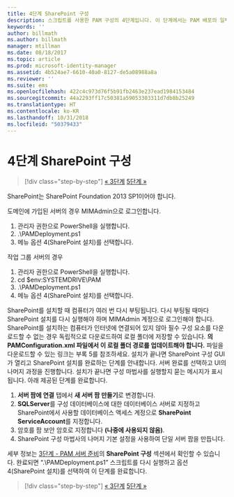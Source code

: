 ```yaml
---
title: 4단계 SharePoint 구성
description: 스크립트를 사용한 PAM 구성의 4단계입니다. 이 단계에서는 PAM 배포의 일부로 사용할 수 있도록 SharePoint를 구성합니다.
keywords: ''
author: billmath
ms.author: billmath
manager: mtillman
ms.date: 08/18/2017
ms.topic: article
ms.prod: microsoft-identity-manager
ms.assetid: 4b524ae7-6610-40a0-8127-de5a08988a8a
ms.reviewer: ''
ms.suite: ems
ms.openlocfilehash: 422c4c973d76f5b91fb2463e237ead1984153484
ms.sourcegitcommit: 44a2293ff17c50381a59053303311d7db8b25249
ms.translationtype: HT
ms.contentlocale: ko-KR
ms.lasthandoff: 10/31/2018
ms.locfileid: "50379433"
---
```

# <a name="step-4-configuring-sharepoint"></a>4단계 SharePoint 구성

> [!div class="step-by-step"]
> [« 3단계](sp1-step3-installing-configuring-sql.md)
> [5단계 »](sp1-step5-configuring-pam.md)

SharePoint는 SharePoint Foundation 2013 SP1이어야 합니다.

도메인에 가입된 서버의 경우 MIMAdmin으로 로그인합니다.

1. 관리자 권한으로 PowerShell을 실행합니다.
2.  .\PAMDeployment.ps1
3.  메뉴 옵션 4(SharePoint 설치)를 선택합니다.


작업 그룹 서버의 경우

1. 관리자 권한으로 PowerShell을 실행합니다.
2.  cd $env:SYSTEMDRIVE\PAM
3.  .\PAMDeployment.ps1
4. 메뉴 옵션 4(SharePoint 설치)를 선택합니다.

SharePoint를 설치할 때 컴퓨터가 여러 번 다시 부팅됩니다. 다시 부팅될 때마다 SharePoint 설치를 다시 실행해야 하며 MIMAdmin 계정으로 로그인해야 합니다.
SharePoint를 설치하는 컴퓨터가 인터넷에 연결되어 있지 않아 필수 구성 요소를 다운로드할 수 없는 경우 독립적으로 다운로드하여 로컬 폴더에 저장할 수 있습니다. **<PrerequisitesBinaryLocation/>의 PAMConfiguration.xml 파일에서 이 로컬 폴더 경로를 업데이트해야 합니다.** 파일을 다운로드할 수 있는 링크는 부록 5를 참조하세요.
설치가 끝나면 SharePoint 구성 GUI가 열리고 SharePoint 설치를 완료하는 단계를 안내합니다. 서버 완료를 선택하고 UI의 나머지 과정을 진행합니다. 설치가 끝나면 구성 마법사를 실행할지 묻는 메시지가 표시됩니다. 아래 제공된 단계를 완료합니다.

1. **서버 팜에 연결** 탭에서 **새 서버 팜 만들기**로 변경합니다.
2. **SQLServer**를 구성 데이터베이스에 대한 데이터베이스 서버로 지정하고 SharePoint에서 사용할 데이터베이스 액세스 계정으로 **SharePoint ServiceAccount**를 지정합니다.
3. 암호를 팜 보안 암호로 지정합니다 **(나중에 사용되지 않음)**.
4. SharePoint 구성 마법사의 나머지 기본 설정을 사용하여 단일 서버 팜을 만듭니다.

세부 정보는 [3단계 - PAM 서버 준비](/microsoft-identity-manager/pam/step-3-prepare-pam-server)의 **SharePoint 구성** 섹션에서 확인할 수 있습니다. 완료되면 “.\PAMDeployment.ps1” 스크립트를 다시 실행하고 옵션 4(SharePoint 설치)를 선택하여 이 단계를 완료합니다.

> [!div class="step-by-step"]
> [« 3단계](sp1-step3-installing-configuring-sql.md)
> [5단계 »](sp1-step5-configuring-pam.md)
